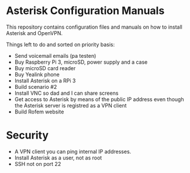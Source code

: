 # Asterisk Configuration Manuals
This repository contains configuration files and manuals on how to install Asterisk and OpenVPN.

Things left to do and sorted on priority basis:
- Send voicemail emails (pa testen)
- Buy Raspberry Pi 3, microSD, power supply and a case
- Buy microSD card reader
- Buy Yealink phone
- Install Asterisk on a RPi 3
- Build scenario #2
- Install VNC so dad and I can share screens 
- Get access to Asterisk by means of the public IP address even though the Asterisk server is registred as a VPN client
- Build Rofem website


# Security
- A VPN client you can ping internal IP addresses.
- Install Asterisk as a user, not as root
- SSH not on port 22
